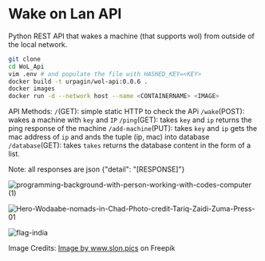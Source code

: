 # Wake on Lan API

Python REST API that wakes a machine (that supports wol) from outside of the local network.

```bash
git clone
cd WoL_Api
vim .env # and populate the file with HASHED_KEY=<KEY>
docker build -t urpagin/wol-api:0.0.6 .
docker images
docker run -d --network host --name <CONTAINERNAME> <IMAGE>
```
API Methods: 
`/`(GET): simple static HTTP to check the APi
`/wake`(POST): wakes a machine with `key` and `IP`
`/ping`(GET): takes `key` and `ip` returns the ping response of the machine
`/add-machine`(PUT): takes `key` and `ip` gets the mac address of `ip` and ands the tuple (ip, mac) into database
`/database`(GET): takes `takes` returns the database content in the form of a list.

Note: all responses are json {"detail": "[RESPONSE]"}


![programming-background-with-person-working-with-codes-computer (1)](https://user-images.githubusercontent.com/72459611/233224334-12f22cf9-489b-4838-96ae-3dfb699e1a4f.jpg)

![Hero-Wodaabe-nomads-in-Chad-Photo-credit-Tariq-Zaidi-Zuma-Press-01](https://user-images.githubusercontent.com/72459611/232763128-d5a71109-091f-45da-af54-b923ab919c3f.jpg)

![flag-india](https://user-images.githubusercontent.com/72459611/233224416-2acf770f-5706-4983-bbc2-fb2e78d30cd6.jpg)

Image Credits: <a href="https://www.freepik.com/free-photo/flag-india_1179373.htm#query=india&position=16&from_view=search&track=sph">Image by www.slon.pics</a> on Freepik
